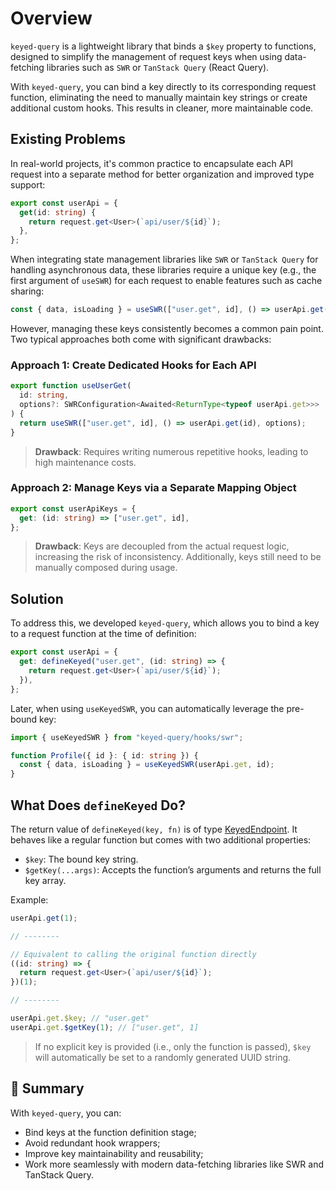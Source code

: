 # Overview

`keyed-query` is a lightweight library that binds a `$key` property to functions, designed to simplify the management of request keys when using data-fetching libraries such as `SWR` or `TanStack Query` (React Query).

With `keyed-query`, you can bind a key directly to its corresponding request function, eliminating the need to manually maintain key strings or create additional custom hooks. This results in cleaner, more maintainable code.

## Existing Problems

In real-world projects, it's common practice to encapsulate each API request into a separate method for better organization and improved type support:

```typescript
export const userApi = {
  get(id: string) {
    return request.get<User>(`api/user/${id}`);
  },
};
```

When integrating state management libraries like `SWR` or `TanStack Query` for handling asynchronous data, these libraries require a unique key (e.g., the first argument of `useSWR`) for each request to enable features such as cache sharing:

```typescript
const { data, isLoading } = useSWR(["user.get", id], () => userApi.get(id));
```

However, managing these keys consistently becomes a common pain point. Two typical approaches both come with significant drawbacks:

### Approach 1: Create Dedicated Hooks for Each API

```typescript
export function useUserGet(
  id: string,
  options?: SWRConfiguration<Awaited<ReturnType<typeof userApi.get>>>
) {
  return useSWR(["user.get", id], () => userApi.get(id), options);
}
```

> **Drawback**: Requires writing numerous repetitive hooks, leading to high maintenance costs.

### Approach 2: Manage Keys via a Separate Mapping Object

```typescript
export const userApiKeys = {
  get: (id: string) => ["user.get", id],
};
```

> **Drawback**: Keys are decoupled from the actual request logic, increasing the risk of inconsistency. Additionally, keys still need to be manually composed during usage.

## Solution

To address this, we developed `keyed-query`, which allows you to bind a key to a request function at the time of definition:

```typescript
export const userApi = {
  get: defineKeyed("user.get", (id: string) => {
    return request.get<User>(`api/user/${id}`);
  }),
};
```

Later, when using `useKeyedSWR`, you can automatically leverage the pre-bound key:

```typescript
import { useKeyedSWR } from "keyed-query/hooks/swr";

function Profile({ id }: { id: string }) {
  const { data, isLoading } = useKeyedSWR(userApi.get, id);
}
```

## What Does `defineKeyed` Do?

The return value of `defineKeyed(key, fn)` is of type [KeyedEndpoint](/KeyedEndpoint). It behaves like a regular function but comes with two additional properties:

- `$key`: The bound key string.
- `$getKey(...args)`: Accepts the function’s arguments and returns the full key array.

Example:

```typescript
userApi.get(1);

// --------

// Equivalent to calling the original function directly
((id: string) => {
  return request.get<User>(`api/user/${id}`);
})(1);

// --------

userApi.get.$key; // "user.get"
userApi.get.$getKey(1); // ["user.get", 1]
```

> If no explicit key is provided (i.e., only the function is passed), `$key` will automatically be set to a randomly generated UUID string.

## 🔧 Summary

With `keyed-query`, you can:

- Bind keys at the function definition stage;
- Avoid redundant hook wrappers;
- Improve key maintainability and reusability;
- Work more seamlessly with modern data-fetching libraries like SWR and TanStack Query.
